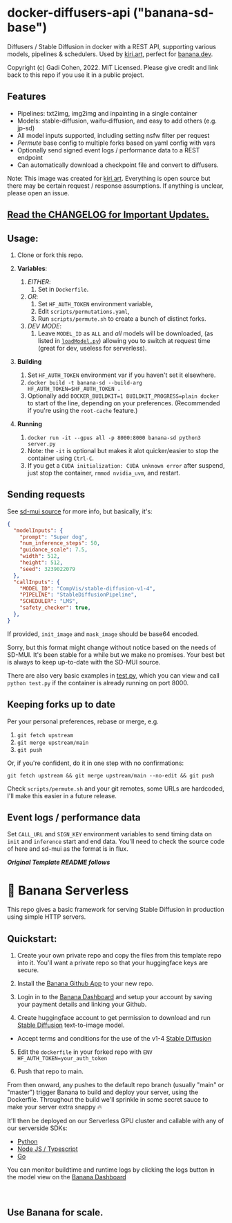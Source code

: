 # docker-diffusers-api ("banana-sd-base")

Diffusers / Stable Diffusion in docker with a REST API, supporting various models, pipelines & schedulers.  Used by [kiri.art](https://kiri.art/), perfect for [banana.dev](https://www.banana.dev/).

Copyright (c) Gadi Cohen, 2022.  MIT Licensed.
Please give credit and link back to this repo if you use it in a public project.

## Features

* Pipelines: txt2img, img2img and inpainting in a single container
* Models: stable-diffusion, waifu-diffusion, and easy to add others (e.g. jp-sd)
* All model inputs supported, including setting nsfw filter per request
* *Permute* base config to multiple forks based on yaml config with vars
* Optionally send signed event logs / performance data to a REST endpoint
* Can automatically download a checkpoint file and convert to diffusers.

Note: This image was created for [kiri.art](https://kiri.art/).
Everything is open source but there may be certain request / response
assumptions.  If anything is unclear, please open an issue.

## [Read the CHANGELOG for Important Updates.](./CHANGELOG.md)

## Usage:

1. Clone or fork this repo.

1. **Variables**:

    1. *EITHER*:
        1. Set in `Dockerfile`.
    2. *OR*:
        1. Set `HF_AUTH_TOKEN` environment variable,
        1. Edit `scripts/permutations.yaml`,
        1. Run `scripts/permute.sh` to create a bunch of distinct forks.
    3. *DEV MODE*:
        1. Leave `MODEL_ID` as `ALL` and *all* models will be downloaded,
           (as listed in [`loadModel.py`](./loadModel.py)) allowing you
           to switch at request time (great for dev, useless for serverless).

1. **Building**

    1. Set `HF_AUTH_TOKEN` environment var if you haven't set it elsewhere.
    1. `docker build -t banana-sd --build-arg HF_AUTH_TOKEN=$HF_AUTH_TOKEN .`
    1. Optionally add `DOCKER_BUILDKIT=1 BUILDKIT_PROGRESS=plain docker` to
       start of the line, depending on your preferences.  (Recommended if
       you're using the `root-cache` feature.)

1. **Running**

    1. `docker run -it --gpus all -p 8000:8000 banana-sd python3 server.py`
    1. Note: the `-it` is optional but makes it alot quicker/easier to stop the
       container using `Ctrl-C`.
    1. If you get a `CUDA initialization: CUDA unknown error` after suspend,
       just stop the container, `rmmod nvidia_uvm`, and restart.

## Sending requests

See [sd-mui source](https://github.com/gadicc/stable-diffusion-react-nextjs-mui-pwa)
for more info, but basically, it's:

```json
{
  "modelInputs": {
    "prompt": "Super dog",
    "num_inference_steps": 50,
    "guidance_scale": 7.5,
    "width": 512,
    "height": 512,
    "seed": 3239022079
  },
  "callInputs": {
    "MODEL_ID": "CompVis/stable-diffusion-v1-4",
    "PIPELINE": "StableDiffusionPipeline",
    "SCHEDULER": "LMS",
    "safety_checker": true,
  },
}
```

If provided, `init_image` and `mask_image` should be base64 encoded.

Sorry, but this format might change without notice based on the needs of SD-MUI.
It's been stable for a while but we make no promises.  Your best bet is always to
keep up-to-date with the SD-MUI source.

There are also very basic examples in [test.py](./test.py), which you can view
and call `python test.py` if the container is already running on port 8000.

## Keeping forks up to date

Per your personal preferences, rebase or merge, e.g.

1. `git fetch upstream`
1. `git merge upstream/main`
1. `git push`

Or, if you're confident, do it in one step with no confirmations:

  `git fetch upstream && git merge upstream/main --no-edit && git push`

Check `scripts/permute.sh` and your git remotes, some URLs are hardcoded, I'll
make this easier in a future release.

## Event logs / performance data

Set `CALL_URL` and `SIGN_KEY` environment variables to send timing data on `init`
and `inference` start and end data.  You'll need to check the source code of here
and sd-mui as the format is in flux.

***Original Template README follows***

# 🍌 Banana Serverless

This repo gives a basic framework for serving Stable Diffusion in production using simple HTTP servers.

## Quickstart:

1. Create your own private repo and copy the files from this template repo into it. You'll want a private repo so that your huggingface keys are secure.

2. Install the [Banana Github App](https://github.com/apps/banana-serverless) to your new repo.

3. Login in to the [Banana Dashboard](https://app.banana.dev) and setup your account by saving your payment details and linking your Github.

4. Create huggingface account to get permission to download and run [Stable Diffusion](https://huggingface.co/CompVis/stable-diffusion-v1-4) text-to-image model.
  - Accept terms and conditions for the use of the v1-4 [Stable Diffusion](https://huggingface.co/CompVis/stable-diffusion-v1-4)

5. Edit the `dockerfile` in your forked repo with `ENV HF_AUTH_TOKEN=your_auth_token`

6. Push that repo to main.

From then onward, any pushes to the default repo branch (usually "main" or "master") trigger Banana to build and deploy your server, using the Dockerfile.
Throughout the build we'll sprinkle in some secret sauce to make your server extra snappy 🔥

It'll then be deployed on our Serverless GPU cluster and callable with any of our serverside SDKs:

- [Python](https://github.com/bananaml/banana-python-sdk)
- [Node JS / Typescript](https://github.com/bananaml/banana-node-sdk)
- [Go](https://github.com/bananaml/banana-go)

You can monitor buildtime and runtime logs by clicking the logs button in the model view on the [Banana Dashboard](https://app.banana.dev)

<br>

## Use Banana for scale.
